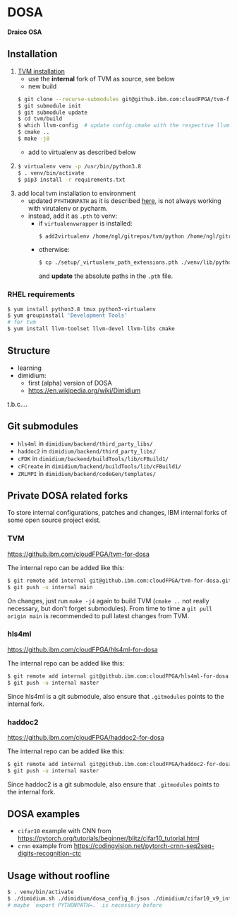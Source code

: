 DOSA
=========
**Draico OSA**


Installation
----------------

1. [TVM installation](https://tvm.apache.org/docs/install/from_source.html#)
    - use the **internal** fork of TVM as source, see below
    - new build
    ```bash
    $ git clone --recurse-submodules git@github.ibm.com:cloudFPGA/tvm-for-dosa.git tvm
    $ git submodule init
    $ git submodule update
    $ cd tvm/build
    $ which llvm-config  # update config.cmake with the respective llvm path
    $ cmake ..
    $ make -j8
    ```
    - add to virtualenv as described below
2.  ```bash
    $ virtualenv venv -p /usr/bin/python3.8
    $ . venv/bin/activate
    $ pip3 install -r requirements.txt
    ```
3. add local tvm installation to environment
    - updated `PYHTHONPATH` as it is described [here](https://tvm.apache.org/docs/install/from_source.html#tvm-package), is not always working with virutalenv or pycharm.
    - instead, add it as `.pth` to venv:
        - if `virtualenvwrapper` is installed: 
          ```bash
          $ add2virtualenv /home/ngl/gitrepos/tvm/python /home/ngl/gitrepos/tvm/vta/python
          ```
        - otherwise:
          ```bash
          $ cp ./setup/_virtualenv_path_extensions.pth ./venv/lib/python3.8/site-packages/
          ```
          and **update** the absolute paths in the `.pth` file. 

### RHEL requirements

```bash
$ yum install python3.8 tmux python3-virtualenv
$ yum groupinstall 'Development Tools'
# for tvm
$ yum install llvm-toolset llvm-devel llvm-libs cmake
```



Structure
-------------

- learning
- dimidium:
    - first (alpha) version of DOSA
    - https://en.wikipedia.org/wiki/Dimidium

t.b.c....


Git submodules
--------------

- `hls4ml` in `dimidium/backend/third_party_libs/`
- `haddoc2` in `dimidium/backend/third_party_libs/`
- `cFDK` in `dimidium/backend/buildTools/lib/cFBuild1/`
- `cFCreate` in `dimidium/backend/buildTools/lib/cFBuild1/`
- `ZRLMPI` in `dimidium/backend/codeGen/templates/`


Private DOSA related forks
-----------------------------

To store internal configurations, patches and changes, IBM internal forks of some open source project exist. 

### TVM

https://github.ibm.com/cloudFPGA/tvm-for-dosa

The internal repo can be added like this:
```bash
$ git remote add internal git@github.ibm.com:cloudFPGA/tvm-for-dosa.git
$ git push -u internal main
```


On changes, just run `make -j4` again to build TVM (`cmake ..` not really necessary, but don't forget submodules).
From time to time a `git pull origin main` is recommended to pull latest changes from TVM.

### hls4ml

https://github.ibm.com/cloudFPGA/hls4ml-for-dosa


The internal repo can be added like this:
```bash
$ git remote add internal git@github.ibm.com:cloudFPGA/hls4ml-for-dosa.git
$ git push -u internal master
```

Since hls4ml is a git submodule, also ensure that `.gitmodules` points to the internal fork.

### haddoc2

https://github.ibm.com/cloudFPGA/haddoc2-for-dosa

The internal repo can be added like this:
```bash
$ git remote add internal git@github.ibm.com:cloudFPGA/haddoc2-for-dosa.git
$ git push -u internal master
```


Since haddoc2 is a git submodule, also ensure that `.gitmodules` points to the internal fork.



DOSA examples
--------------------

- `cifar10` example with CNN from https://pytorch.org/tutorials/beginner/blitz/cifar10_tutorial.html
- `crnn` example from https://codingvision.net/pytorch-crnn-seq2seq-digits-recognition-ctc

## Usage without roofline

```bash
$ . venv/bin/activate
$ ./dimidium.sh ./dimidium/dosa_config_0.json ./dimidium/cifar10_v9_int8.onnx ./dimidium/cifar10_v9_meta.json ./build_dirs/cifar10/
# maybe `export PYTHONPATH=.` is necessary before
```


